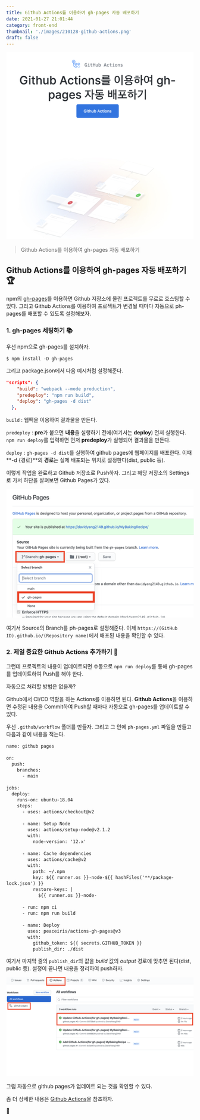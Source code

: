 ```yaml
---
title: Github Actions를 이용하여 gh-pages 자동 배포하기
date: 2021-01-27 21:01:44
category: front-end
thumbnail: './images/210128-github-actions.png'
draft: false
---
```


![](./images/210128-github-actions.png)

> Github Actions를 이용하여 gh-pages 자동 배포하기

## Github Actions를 이용하여 gh-pages 자동 배포하기 🏆

npm의 [gh-pages](https://www.npmjs.com/package/gh-pages)를 이용하면 Github 저장소에 올린 프로젝트를 무료로 호스팅할 수 있다.
그리고 Github Actions를 이용하여 프로젝트가 변경될 때마다 자동으로 ph-pages를 배포할 수 있도록 설정해보자.

### 1. gh-pages 세팅하기 📚

우선 npm으로 gh-pages를 설치하자.

```sh{}
$ npm install -D gh-pages
```

그리고 package.json에서 다음 예시처럼 설정해준다.

```json
"scripts": {
    "build": "webpack --mode production",
    "predeploy": "npm run build",
    "deploy": "gh-pages -d dist"
  },
```

`build` : 웹팩을 이용하여 결과물을 만든다.

`predeploy` : **pre**가 붙으면 **내용**을 실행하기 전에(여기서는 **deploy**) 먼저 실행한다. `npm run deploy`를 입력하면 먼저 **predeploy**가 실행되어 결과물을 만든다.

`deploy` : `gh-pages -d dist`를 실행하여 github pages에 웹페이지를 배포한다. 이때 **-d {경로}**의 **경로**는 실제 배포되는 위치로 설정한다(dist, public 등).

이렇게 작업을 완료하고 Github 저장소로 Push하자.
그리고 해당 저장소의 Settings로 가서 하단을 살펴보면 Github Pages가 있다.

![](./images/210128-gh-pages-settings.png)

여기서 Source의 Branch를 ph-pages로 설정해준다.
이제 `https://(GitHub ID).github.io/(Repository name)`에서 배포된 내용을 확인할 수 있다.

### 2. 제일 중요한 Github Actions 추가하기 🔐

그런데 프로젝트의 내용이 업데이트되면 수동으로 `npm run deploy`를 통해 gh-pages를 업데이트하여 Push를 해야 한다.

자동으로 처리할 방법은 없을까?

Github에서 CI/CD 역할을 하는 Actions를 이용하면 된다. **Github Actions**을 이용하면 수정된 내용을 Commit하여 Push할 때마다 자동으로 gh-pages를 업데이트할 수 있다.

우선 `.github/workflow` 폴더를 만들자. 그리고 그 안에 `ph-pages.yml` 파일을 만들고 다음과 같이 내용을 적는다.

```yml{34}
name: github pages

on:
  push:
    branches:
      - main

jobs:
  deploy:
    runs-on: ubuntu-18.04
    steps:
      - uses: actions/checkout@v2

      - name: Setup Node
        uses: actions/setup-node@v2.1.2
        with:
          node-version: '12.x'

      - name: Cache dependencies
        uses: actions/cache@v2
        with:
          path: ~/.npm
          key: ${{ runner.os }}-node-${{ hashFiles('**/package-lock.json') }}
          restore-keys: |
            ${{ runner.os }}-node-

      - run: npm ci
      - run: npm run build

      - name: Deploy
        uses: peaceiris/actions-gh-pages@v3
        with:
          github_token: ${{ secrets.GITHUB_TOKEN }}
          publish_dir: ./dist
```

여기서 마지막 줄의 `publish_dir`의 값을 _build_ 값의 _output_ 경로에 맞추면 된다(dist, public 등).
설정이 끝나면 내용을 정리하여 push하자.

![](./images/210128-github-actions-result.png)

그럼 자동으로 github pages가 업데이트 되는 것을 확인할 수 있다.

좀 더 상세한 내용은 [Github Actions](https://github.com/marketplace/actions/github-pages-action)을 참조하자.

👋
